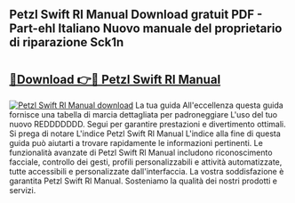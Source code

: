 ## Petzl Swift Rl Manual Download gratuit PDF - Part-ehl Italiano Nuovo manuale del proprietario di riparazione Sck1n

# <h2><a href="http://dfco3u.blite.top/?on=Petzl+Swift+Rl+Manual">🔗Download 👉🔴 Petzl Swift Rl Manual</a></h2>

[![Petzl Swift Rl Manual download](https://i.imgur.com/lujVjoI.png)](http://dfco3u.blite.top/?on=Petzl+Swift+Rl+Manual)
La tua guida All'eccellenza questa guida fornisce una tabella di marcia dettagliata per padroneggiare L'uso del tuo nuovo REDDDDDDD. Segui per garantire prestazioni e divertimento ottimali. Si prega di notare L'indice Petzl Swift Rl Manual L'indice alla fine di questa guida può aiutarti a trovare rapidamente le informazioni pertinenti. Le funzionalità avanzate di Petzl Swift Rl Manual includono riconoscimento facciale, controllo dei gesti, profili personalizzabili e attività automatizzate, tutte accessibili e personalizzate dall'interfaccia. La vostra soddisfazione è garantita Petzl Swift Rl Manual. Sosteniamo la qualità dei nostri prodotti e servizi.
